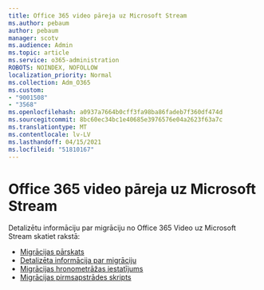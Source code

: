 ```yaml
---
title: Office 365 video pāreja uz Microsoft Stream
ms.author: pebaum
author: pebaum
manager: scotv
ms.audience: Admin
ms.topic: article
ms.service: o365-administration
ROBOTS: NOINDEX, NOFOLLOW
localization_priority: Normal
ms.collection: Adm_O365
ms.custom:
- "9001508"
- "3568"
ms.openlocfilehash: a0937a7664b0cff3fa98ba86fadeb7f360df474d
ms.sourcegitcommit: 8bc60ec34bc1e40685e3976576e04a2623f63a7c
ms.translationtype: MT
ms.contentlocale: lv-LV
ms.lasthandoff: 04/15/2021
ms.locfileid: "51810167"
---
```

# <a name="office-365-video-transition-to-microsoft-stream"></a>Office 365 video pāreja uz Microsoft Stream

Detalizētu informāciju par migrāciju no Office 365 Video uz Microsoft Stream skatiet rakstā:

- [Migrācijas pārskats](https://docs.microsoft.com/stream/migrate-from-office-365)
- [Detalizēta informācija par migrāciju](https://docs.microsoft.com/stream/migration-experience)
- [Migrācijas hronometrāžas iestatījums](https://docs.microsoft.com/stream/migration-o365video-timing-setting)
- [Migrācijas pirmsapstrādes skripts](https://docs.microsoft.com/stream/migration-o365video-prep)
